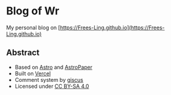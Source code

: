 # Blog of Wr

My personal blog on [https://Frees-Ling.github.io](https://Frees-Ling.github.io)

## Abstract

- Based on [Astro](https://astro.build/) and [AstroPaper](https://github.com/satnaing/astro-paper)
- Built on [Vercel](https://vercel.com)
- Comment system by [giscus](https://giscus.app/)
- Licensed under [CC BY-SA 4.0](https://creativecommons.org/licenses/by-sa/4.0/)
